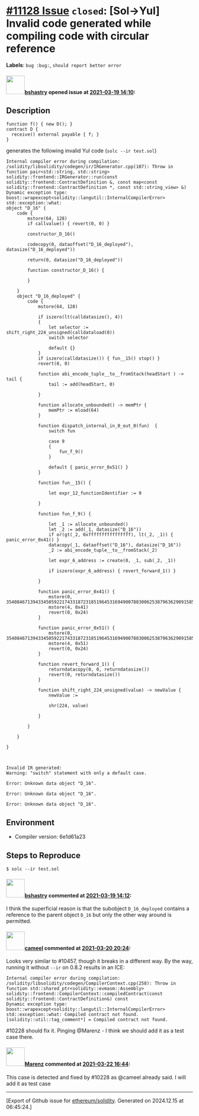 # [\#11128 Issue](https://github.com/ethereum/solidity/issues/11128) `closed`: [Sol->Yul] Invalid code generated while compiling code with circular reference
**Labels**: `bug :bug:`, `should report better error`


#### <img src="https://avatars.githubusercontent.com/u/2388185?v=4" width="50">[bshastry](https://github.com/bshastry) opened issue at [2021-03-19 14:10](https://github.com/ethereum/solidity/issues/11128):

<!--## Prerequisites

- First, many thanks for taking part in the community. We really appreciate that.
- We realize there is a lot of information requested here. We ask only that you do your best to provide as much information as possible so we can better help you.
- Support questions are better asked in one of the following locations:
	- [Solidity chat](https://gitter.im/ethereum/solidity)
	- [Stack Overflow](https://ethereum.stackexchange.com/)
- Ensure the issue isn't already reported.
- The issue should be reproducible with the latest solidity version; however, this isn't a hard requirement and being reproducible with an older version is sufficient.
-->

## Description

<!--Please shortly describe the bug you have found, and what you expect instead.-->

```
function f() { new D(); }
contract D {
  receive() external payable { f; }
}
```

generates the following invalid Yul code (`solc --ir test.sol`)

```
Internal compiler error during compilation:
/solidity/libsolidity/codegen/ir/IRGenerator.cpp(107): Throw in function pair<std::string, std::string> solidity::frontend::IRGenerator::run(const solidity::frontend::ContractDefinition &, const map<const solidity::frontend::ContractDefinition *, const std::string_view> &)
Dynamic exception type: boost::wrapexcept<solidity::langutil::InternalCompilerError>
std::exception::what: 
object "D_16" {
    code {
        mstore(64, 128)
        if callvalue() { revert(0, 0) }

        constructor_D_16()

        codecopy(0, dataoffset("D_16_deployed"), datasize("D_16_deployed"))

        return(0, datasize("D_16_deployed"))

        function constructor_D_16() {

        }

    }
    object "D_16_deployed" {
        code {
            mstore(64, 128)

            if iszero(lt(calldatasize(), 4))
            {
                let selector := shift_right_224_unsigned(calldataload(0))
                switch selector

                default {}
            }
            if iszero(calldatasize()) { fun__15() stop() }
            revert(0, 0)

            function abi_encode_tuple__to__fromStack(headStart ) -> tail {
                tail := add(headStart, 0)

            }

            function allocate_unbounded() -> memPtr {
                memPtr := mload(64)
            }

            function dispatch_internal_in_0_out_0(fun)  {
                switch fun

                case 9
                {
                    fun_f_9()
                }

                default { panic_error_0x51() }
            }

            function fun__15() {

                let expr_12_functionIdentifier := 9

            }

            function fun_f_9() {

                let _1 := allocate_unbounded()
                let _2 := add(_1, datasize("D_16"))
                if or(gt(_2, 0xffffffffffffffff), lt(_2, _1)) { panic_error_0x41() }
                datacopy(_1, dataoffset("D_16"), datasize("D_16"))
                _2 := abi_encode_tuple__to__fromStack(_2)

                let expr_6_address := create(0, _1, sub(_2, _1))

                if iszero(expr_6_address) { revert_forward_1() }

            }

            function panic_error_0x41() {
                mstore(0, 35408467139433450592217433187231851964531694900788300625387963629091585785856)
                mstore(4, 0x41)
                revert(0, 0x24)
            }

            function panic_error_0x51() {
                mstore(0, 35408467139433450592217433187231851964531694900788300625387963629091585785856)
                mstore(4, 0x51)
                revert(0, 0x24)
            }

            function revert_forward_1() {
                returndatacopy(0, 0, returndatasize())
                revert(0, returndatasize())
            }

            function shift_right_224_unsigned(value) -> newValue {
                newValue :=

                shr(224, value)

            }

        }

    }

}



Invalid IR generated:
Warning: "switch" statement with only a default case.

Error: Unknown data object "D_16".

Error: Unknown data object "D_16".

Error: Unknown data object "D_16".
```


## Environment

- Compiler version: 6e1d61a23

## Steps to Reproduce

```
$ solc --ir test.sol
```

#### <img src="https://avatars.githubusercontent.com/u/2388185?v=4" width="50">[bshastry](https://github.com/bshastry) commented at [2021-03-19 14:12](https://github.com/ethereum/solidity/issues/11128#issuecomment-802863034):

I think the superficial reason is that the subobject `D_16_deployed` contains a reference to the parent object `D_16` but only the other way around is permitted.

#### <img src="https://avatars.githubusercontent.com/u/137030?v=4" width="50">[cameel](https://github.com/cameel) commented at [2021-03-20 20:24](https://github.com/ethereum/solidity/issues/11128#issuecomment-803458233):

Looks very similar to #10457, though it breaks in a different way.
By the way, running it without `--ir` on 0.8.2 results in an ICE:
```
Internal compiler error during compilation:
/solidity/libsolidity/codegen/CompilerContext.cpp(258): Throw in function std::shared_ptr<solidity::evmasm::Assembly> solidity::frontend::CompilerContext::compiledContract(const solidity::frontend::ContractDefinition&) const
Dynamic exception type: boost::wrapexcept<solidity::langutil::InternalCompilerError>
std::exception::what: Compiled contract not found.
[solidity::util::tag_comment*] = Compiled contract not found.
```

#10228 should fix it. Pinging @Marenz - I think we should add it as a test case there.

#### <img src="https://avatars.githubusercontent.com/u/424752?u=2d50de05ec528b9b84f8b905a56e90669b0f8927&v=4" width="50">[Marenz](https://github.com/Marenz) commented at [2021-03-22 16:44](https://github.com/ethereum/solidity/issues/11128#issuecomment-804219843):

This case is detected and fixed by #10228 as @cameel already said. I will add it as test case


-------------------------------------------------------------------------------



[Export of Github issue for [ethereum/solidity](https://github.com/ethereum/solidity). Generated on 2024.12.15 at 06:45:24.]
